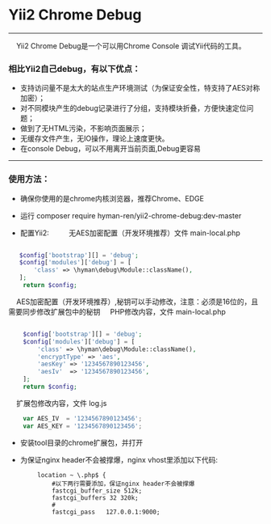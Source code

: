 # Yii2 Chrome Debug

---

&nbsp;&nbsp;&nbsp;&nbsp;Yii2 Chrome Debug是一个可以用Chrome Console 调试Yii代码的工具。

### 相比Yii2自己debug，有以下优点：

* 支持访问量不是太大的站点生产环境测试（为保证安全性，特支持了AES对称加密）；
* 对不同模块产生的debug记录进行了分组，支持模块折叠，方便快速定位问题；
* 做到了无HTML污染，不影响页面展示；
* 无缓存文件产生，无IO操作，理论上速度更快。
* 在console Debug，可以不用离开当前页面,Debug更容易

---

### 使用方法：

* 确保你使用的是chrome内核浏览器，推荐Chrome、EDGE

* 运行 composer require hyman-ren/yii2-chrome-debug:dev-master

* 配置Yii2:
&nbsp;&nbsp;&nbsp;&nbsp;
&nbsp;&nbsp;&nbsp;&nbsp;无AES加密配置（开发环境推荐）文件 main-local.php

```php

   $config['bootstrap'][] = 'debug';
   $config['modules']['debug'] = [
       'class' => \hyman\debug\Module::className(),
   ];
	return $config;
```

&nbsp;&nbsp;&nbsp;&nbsp;AES加密配置（开发环境推荐）,秘钥可以手动修改，注意：必须是16位的，且需要同步修改扩展包中的秘钥
&nbsp;&nbsp;&nbsp;&nbsp;PHP修改内容，文件 main-local.php

```php

    $config['bootstrap'][] = 'debug';
    $config['modules']['debug'] = [
        'class' => \hyman\debug\Module::className(),
        'encryptType' => 'aes',
        'aesKey' => '1234567890123456',
        'aesIv'  => '1234567890123456',
    ];
	return $config;

```

&nbsp;&nbsp;&nbsp;&nbsp;扩展包修改内容，文件 log.js

```javaScript
    var AES_IV  = '1234567890123456';
    var AES_KEY = '1234567890123456';

```

* 安装tool目录的chrome扩展包，并打开

* 为保证nginx header不会被撑爆，nginx vhost里添加以下代码:

```nginx
        location ~ \.php$ {
            #以下两行需要添加，保证nginx header不会被撑爆
            fastcgi_buffer_size 512k;
            fastcgi_buffers 32 320k;
			#
            fastcgi_pass   127.0.0.1:9000;
```



